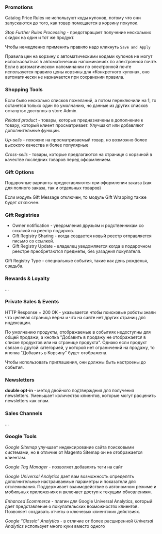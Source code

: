 ### Promotions

Catalog Price Rules не используют коды купонов, 
потому что они запускаются до того, как товар помещается в корзину покупок.

_Stop Further Rules Processing_ - предотвращает получение нескольких скидок на один и тот же продукт.

Чтобы немедленно применить правило надо кликнуть `Save and Apply`


Правила цен на корзину с автоматическими кодами купонов не могут использоваться в автоматических напоминаниях по электронной почте. 
Если в автоматическом напоминании по электронной почте используется правило цены корзины для «Конкретного купона», 
оно автоматически не назначается при сохранении правила.

### Shopping Tools

Если было несколько списков пожеланий, а потом переключили на 1, то останется только один по умолчанию, 
но данные из других списков останутьс доступны в store Admin.

_Related product_ - товары, которые предназначены в дополнение к товару, который клиент просматривает.
Улучшают или добавляют дополнительные функции.

_Up-sells_ - похожие на просматриваемый товар, но возможно более высокого качества и более популярные

_Cross-sells_ - товары, которые предлагаются на странице с корзиной в качестве последних товаров перед оформлением.


### Gift Options

Подарочные варианты предоставляются при оформлении заказа (как для полного заказа, так и отдельных товаров)

Если модуль Gift Message отключен, то модуль Gift Wrapping также будет отключен.

### Gift Registries


* Owner notification  - уведомления друзьям и родственникам со ссылкой на реестр подарков.
* Gift Registry Sharing  - когда создается новый реестр отправляется письмо со ссылкой.
* Gift Registry Update  - владелец уведомляется когда в подарочном реестре преобретаются предметы, без уазадния покупателя.

 Gift Registry Type  - специальные события, такие как день рожденья, свадьба.
 
### Rewards & Loyalty

...

### Private Sales & Events

HTTP Response = 200 ОК - указывается чтобы поисковые роботы знали что целевая страница верна и что на сайте нет других страниц для индексации.

По умолчанию продукты, отображаемые в событиях недоступны для общей продажи, 
а кнопка "Добавить в продажу не отображается в списке продуктов или на странице продукта".
Однако если продукт связан с другой категорией, у которой нет ограничений на продажу, 
то кнопка "Добавить в Корзину" будет отображена.

Чтобы использовать приглашения, они должны быть настроены до события.

### Newsletters

__double opt-in__ - метод двойного подтверждния для получения newsletters. Уменьшает количество клиентов, которые могут
расценить newsletters как спам.

### Sales Channels

...

### Google Tools

_Google Sitemap_ улучшает индексирование сайта поисковыми системами, но в отличие от Magento Sitemap он не отображается клиентам.

_Google Tag Manager_ - позволяет добавлять теги на сайт

_Google Universal Analytics_ дает вам возможность определять дополнительные настраиваемые параметры и показатели для отслеживания. 
Поддерживает взаимодействие в автономном режиме и мобильных приложениях и включает доступ к текущим обновлениям.

_Enhanced Ecommerce_ - плагин для Google Universal Analytics, который дает представление о покупательских возможностях клиентов.
Позволяет создавать отчеты о ключевых клиентских действиях. 

_Google “Classic” Analytics_ - в отличие от более расширенной  _Universal Analytics_ использует много куки вместо одного